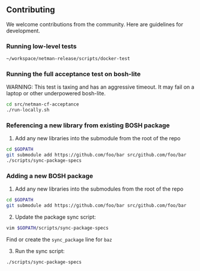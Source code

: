 ## Contributing
We welcome contributions from the community.  Here are guidelines for development.

### Running low-level tests

```bash
~/workspace/netman-release/scripts/docker-test
```

### Running the full acceptance test on bosh-lite
WARNING: This test is taxing and has an aggressive timeout.
It may fail on a laptop or other underpowered bosh-lite.

```bash
cd src/netman-cf-acceptance
./run-locally.sh
```

### Referencing a new library from existing BOSH package
1. Add any new libraries into the submodule from the root of the repo

  ```bash
  cd $GOPATH
  git submodule add https://github.com/foo/bar src/github.com/foo/bar
  ./scripts/sync-package-specs
  ```

### Adding a new BOSH package
1. Add any new libraries into the submodules from the root of the repo
  ```bash
  cd $GOPATH
  git submodule add https://github.com/foo/bar src/github.com/foo/bar
  ```

2. Update the package sync script:
  ```bash
  vim $GOPATH/scripts/sync-package-specs
  ```
  Find or create the `sync_package` line for `baz`

3. Run the sync script:
  ```bash
  ./scripts/sync-package-specs
  ```
